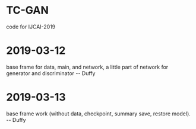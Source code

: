 # TC-GAN
code for IJCAI-2019

# 2019-03-12
base frame for data, main, and network, a little part of network for generator and discriminator           -- Duffy

# 2019-03-13
base frame work (without data, checkpoint, summary save, restore model).           -- Duffy